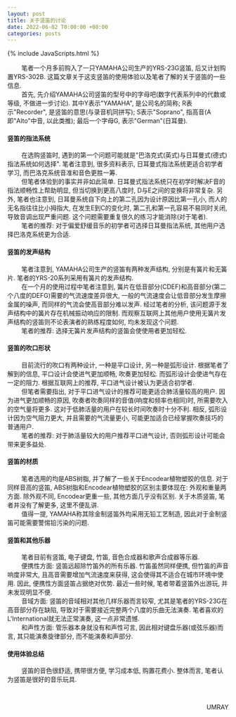 ```yaml
---
layout: post
title: 关于竖笛的讨论
date: 2022-06-02 T0:00:00 +08:00
categories: posts
---
```


{% include JavaScripts.html %}

&emsp;&emsp; 笔者一个月多前购入了一只YAMAHA公司生产的YRS-23G竖笛, 后又计划购置YRS-302B. 这篇文章关于这支竖笛的使用体验以及笔者了解的关于竖笛的一些信息.  
&emsp;&emsp; 首先, 先介绍YAMAHA公司竖笛的型号中的字母吧(数字代表系列中的代数或等级, 不做进一步讨论). 其中Y表示"YAMAHA", 是公司名的简称; R表示"Recorder", 是竖笛的意思(与录音机同拼写); S表示"Soprano", 指高音(A即"Alto"中音, 以此类推); 最后一个字母G, 表示"German"(日耳曼).  

#### 竖笛的指法系统 ####  
&emsp;&emsp; 在选购竖笛时, 遇到的第一个问题可能就是"巴洛克式(英式)与日耳曼式(德式)指法系统如何选择". 笔者注意到, 很多资料表示, 日耳曼式指法系统更适合初学者学习, 而巴洛克系统音准和音色更胜一筹.  
&emsp;&emsp; 但笔者体验到的事实并非如此简单. 日耳曼式指法系统只在初学时解决F音的指法顺畅性上帮助明显, 但当切换到更高八度时, D与E之间的变换将非常复杂. 另外, 笔者也注意到, 日耳曼系统自下向上的第二孔因为设计原因比第一孔小, 而人的无名指往往比小拇指大, 在发生E到C的变化时, 第二孔和第一孔容易不易同时关闭, 导致音调出现严重问题. 这个问题需要重复很久的练习才能消除(对于笔者).  
&emsp;&emsp; 笔者的推荐: 对于偏爱舒缓音乐的初学者可选择日耳曼指法系统, 其他用户选择巴洛克系统更为合适.  

#### 竖笛的发声结构 ####  
&emsp;&emsp; 笔者注意到, YAMAHA公司生产的竖笛有两种发声结构, 分别是有簧片和无簧片. 笔者的YRS-20系列采用有簧片的发声结构.  
&emsp;&emsp; 在一个月的使用过程中笔者注意到, 簧片在低音部分(CDEF)和高音部分(第二个八度的DEFG)需要的气流速度差异很大, 一般的气流速度会让低音部分发生摩擦金属的噪声, 而同样的气流会使高音部分难以发声. 经过笔者的分析, 该问题源于发声结构中的簧片存在机械振动响应的限制. 而观察互联网上其他用户使用无簧片发声结构的竖笛则不论表演者的熟练程度如何, 均未发现这个问题.  
&emsp;&emsp; 笔者的推荐: 选择无簧片发声结构的竖笛会使使用者更加轻松.  

#### 竖笛的吹口形状 ####  
&emsp;&emsp; 目前流行的吹口有两种设计, 一种是平口设计, 另一种是弧形设计. 根据笔者了解到的信息, 平口设计会使进气更加顺畅, 吹奏更加轻松. 而弧形设计会使进气存在一定的阻力. 根据互联网上的推荐, 平口进气设计被认为更适合初学者.  
&emsp;&emsp; 但笔者需要指出, 对于平口进气设计的推荐可能更适合肺活量较高的用户. 因为进气更加顺畅的原因, 吹奏者吹奏同样的音值(响度和频率也相同)时, 所需要吹入的空气量将更多. 这对于低肺活量的用户在较长时间吹奏时十分不利. 相反, 弧形设计因为空气阻力更大, 并且需要的气流量更小, 可能更加适合已经掌握吹奏技巧的普通用户.  
&emsp;&emsp; 笔者的推荐: 对于肺活量较大的用户推荐平口进气设计, 否则弧形设计可能会带来更多益处.  

#### 竖笛的材质 ####  
&emsp;&emsp; 笔者选用的均是ABS树脂, 并了解了一些关于Encodear植物塑胶的信息. 对于同样音高的竖笛, ABS树脂和Encodear植物塑胶的区别主要体现在: 外观和重量两方面. 除外观不同, Encodear更重一些, 其他方面几乎没有区别. 关于木质竖笛, 笔者并没有了解更多, 这里不便乱讲.  
&emsp;&emsp; 值得一提, YAMAHA称其除金制竖笛外均采用无铅工艺制造, 因此对于金制竖笛可能需要警惕铅污染的问题.  

#### 竖笛和其他乐器 ####  
&emsp;&emsp; 笔者目前有竖笛, 电子键盘, 竹笛, 音色合成器和歌声合成器等乐器.  
&emsp;&emsp; 便携性方面: 竖笛远超除竹笛外的所有乐器. 竹笛虽然同样便携, 但竹笛的声音响度非常大, 且高音需要增加气流速度来获得, 这会使得其不适合在城市环境中使用. 因此, 便携性方面竖笛占据绝对优势. 最近一些时候, 笔者带着竖笛外出游玩, 并未发现明显不便.  
&emsp;&emsp; 音域方面: 竖笛的音域相对其他几样乐器而言较窄, 尤其是笔者的YRS-23G在高音部分存在缺陷, 导致对于需要接近完整两个八度的乐曲无法演奏. 笔者喜欢的L'International就无法正常演奏, 这一点非常遗憾.  
&emsp;&emsp; 和声性方面: 管乐器本身就没有和声性可言, 因此相对键盘乐器(或弦乐器)而言, 其只能演奏旋律部分, 而不能演奏和声部分.  

#### 使用体验总结 ####  
&emsp;&emsp; 竖笛的音色很舒适, 携带很方便, 学习成本低, 购置花费小. 整体而言, 笔者认为竖笛是很好的音乐玩具.  

&emsp;&emsp;  
<p align="right">UMRAY</p>

